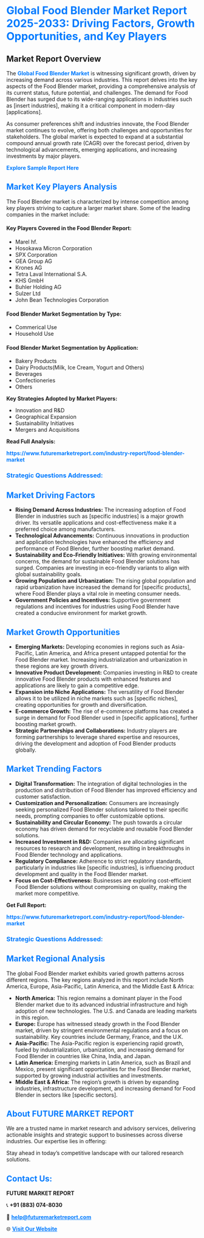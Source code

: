<h1 style="color: #007BFF;">Global Food Blender Market Report 2025-2033: Driving Factors, Growth Opportunities, and Key Players</h1>

<section id="overview">
<h2>Market Report Overview</h2>
<p>The <a href="https://www.futuremarketreport.com/industry-report/food-blender-market" style="color: #007BFF; text-decoration: none;"><strong>Global Food Blender Market</strong></a> is witnessing significant growth, driven by increasing demand across various industries. This report delves into the key aspects of the Food Blender market, providing a comprehensive analysis of its current status, future potential, and challenges. The demand for Food Blender has surged due to its wide-ranging applications in industries such as [insert industries], making it a critical component in modern-day [applications].</p>
<p>As consumer preferences shift and industries innovate, the Food Blender market continues to evolve, offering both challenges and opportunities for stakeholders. The global market is expected to expand at a substantial compound annual growth rate (CAGR) over the forecast period, driven by technological advancements, emerging applications, and increasing investments by major players.</p>
</section>

<section id="overview">
<p><a href="https://www.futuremarketreport.com/request-sample/reportId=75368" style="color: #007BFF; text-decoration: none;"><strong>Explore Sample Report Here</strong></a></p>
</section>

<section id="key-players">
<h2 style="color: #007BFF;">Market Key Players Analysis</h2>
<p>The Food Blender market is characterized by intense competition among key players striving to capture a larger market share. Some of the leading companies in the market include:</p>
<h4>Key Players Covered in the Food Blender Report:</h4>
<ul><li>Marel hf.</li><li>Hosokawa Micron Corporation</li><li>SPX Corporation</li><li>GEA Group AG</li><li>Krones AG</li><li>Tetra Laval International S.A.</li><li>KHS GmbH</li><li>Buhler Holding AG</li><li>Sulzer Ltd</li><li>John Bean Technologies Corporation</li></ul>
<h4>Food Blender Market Segmentation by Type:</h4>
<ul><li>Commerical Use</li><li>Household Use</li></ul>

<h4>Food Blender Market Segmentation by Application:</h4>
<ul><li>Bakery Products</li><li>Dairy Products(Milk, Ice Cream, Yogurt and Others)</li><li>Beverages</li><li>Confectioneries</li><li>Others</li></ul>
<p><strong>Key Strategies Adopted by Market Players:</strong></p>
<ul>
<li>Innovation and R&D</li>
<li>Geographical Expansion</li>
<li>Sustainability Initiatives</li>
<li>Mergers and Acquisitions</li>
</ul>
</section>

<section>
<p><strong>Read Full Analysis: </strong></p><a href="https://www.futuremarketreport.com/industry-report/food-blender-market" style="color: #007BFF; text-decoration: none;"><strong>https://www.futuremarketreport.com/industry-report/food-blender-market</strong></a>
<h3 style="color: #007BFF;">Strategic Questions Addressed:</h3>
</section>

<section id="driving-factors">
<h2 style="color: #007BFF;">Market Driving Factors</h2>
<ul>
<li><strong>Rising Demand Across Industries:</strong> The increasing adoption of Food Blender in industries such as [specific industries] is a major growth driver. Its versatile applications and cost-effectiveness make it a preferred choice among manufacturers.</li>
<li><strong>Technological Advancements:</strong> Continuous innovations in production and application technologies have enhanced the efficiency and performance of Food Blender, further boosting market demand.</li>
<li><strong>Sustainability and Eco-Friendly Initiatives:</strong> With growing environmental concerns, the demand for sustainable Food Blender solutions has surged. Companies are investing in eco-friendly variants to align with global sustainability goals.</li>
<li><strong>Growing Population and Urbanization:</strong> The rising global population and rapid urbanization have increased the demand for [specific products], where Food Blender plays a vital role in meeting consumer needs.</li>
<li><strong>Government Policies and Incentives:</strong> Supportive government regulations and incentives for industries using Food Blender have created a conducive environment for market growth.</li>
</ul>
</section>

<section id="growth-opportunities">
<h2 style="color: #007BFF;">Market Growth Opportunities</h2>
<ul>
<li><strong>Emerging Markets:</strong> Developing economies in regions such as Asia-Pacific, Latin America, and Africa present untapped potential for the Food Blender market. Increasing industrialization and urbanization in these regions are key growth drivers.</li>
<li><strong>Innovative Product Development:</strong> Companies investing in R&D to create innovative Food Blender products with enhanced features and applications are likely to gain a competitive edge.</li>
<li><strong>Expansion into Niche Applications:</strong> The versatility of Food Blender allows it to be utilized in niche markets such as [specific niches], creating opportunities for growth and diversification.</li>
<li><strong>E-commerce Growth:</strong> The rise of e-commerce platforms has created a surge in demand for Food Blender used in [specific applications], further boosting market growth.</li>
<li><strong>Strategic Partnerships and Collaborations:</strong> Industry players are forming partnerships to leverage shared expertise and resources, driving the development and adoption of Food Blender products globally.</li>
</ul>
</section>

<section id="trending-factors">
<h2 style="color: #007BFF;">Market Trending Factors</h2>
<ul>
<li><strong>Digital Transformation:</strong> The integration of digital technologies in the production and distribution of Food Blender has improved efficiency and customer satisfaction.</li>
<li><strong>Customization and Personalization:</strong> Consumers are increasingly seeking personalized Food Blender solutions tailored to their specific needs, prompting companies to offer customizable options.</li>
<li><strong>Sustainability and Circular Economy:</strong> The push towards a circular economy has driven demand for recyclable and reusable Food Blender solutions.</li>
<li><strong>Increased Investment in R&D:</strong> Companies are allocating significant resources to research and development, resulting in breakthroughs in Food Blender technology and applications.</li>
<li><strong>Regulatory Compliance:</strong> Adherence to strict regulatory standards, particularly in industries like [specific industries], is influencing product development and quality in the Food Blender market.</li>
<li><strong>Focus on Cost-Effectiveness:</strong> Businesses are exploring cost-efficient Food Blender solutions without compromising on quality, making the market more competitive.</li>
</ul>
</section>

<section>
<p><strong>Get Full Report: </strong></p><a href="https://www.futuremarketreport.com/industry-report/food-blender-market" style="color: #007BFF; text-decoration: none;"><strong>https://www.futuremarketreport.com/industry-report/food-blender-market</strong></a>
<h3 style="color: #007BFF;">Strategic Questions Addressed:</h3>
</section>


<section id="regional-analysis">
<h2 style="color: #007BFF;">Market Regional Analysis</h2>
<p>The global Food Blender market exhibits varied growth patterns across different regions. The key regions analyzed in this report include North America, Europe, Asia-Pacific, Latin America, and the Middle East & Africa:</p>
<ul>
<li><strong>North America:</strong> This region remains a dominant player in the Food Blender market due to its advanced industrial infrastructure and high adoption of new technologies. The U.S. and Canada are leading markets in this region.</li>
<li><strong>Europe:</strong> Europe has witnessed steady growth in the Food Blender market, driven by stringent environmental regulations and a focus on sustainability. Key countries include Germany, France, and the U.K.</li>
<li><strong>Asia-Pacific:</strong> The Asia-Pacific region is experiencing rapid growth, fueled by industrialization, urbanization, and increasing demand for Food Blender in countries like China, India, and Japan.</li>
<li><strong>Latin America:</strong> Emerging markets in Latin America, such as Brazil and Mexico, present significant opportunities for the Food Blender market, supported by growing industrial activities and investments.</li>
<li><strong>Middle East & Africa:</strong> The region’s growth is driven by expanding industries, infrastructure development, and increasing demand for Food Blender in sectors like [specific sectors].</li>
</ul>
</section>

<footer>
<h2 style="color: #007BFF;">About FUTURE MARKET REPORT</h2>
<p>We are a trusted name in market research and advisory services, delivering actionable insights and strategic support to businesses across diverse industries. Our expertise lies in offering:</p>

<p>Stay ahead in today’s competitive landscape with our tailored research solutions.</p>

<h2 style="color: #007BFF;">Contact Us:</h2>
<p><strong>FUTURE MARKET REPORT</strong></p>
<p>📞 <strong>+91 (883) 074-8030</strong></p>
<p>📧 <strong><a href="mailto:help@futuremarketreport.com" style="color: #007BFF;">help@futuremarketreport.com</a></strong></p>
<p>🌐 <strong><a href="https://www.futuremarketreport.com/" style="color: #007BFF;">Visit Our Website</a></strong></p>
</footer>